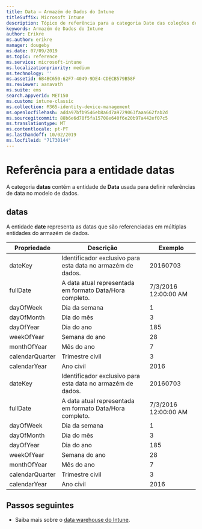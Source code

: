 ```yaml
---
title: Data – Armazém de Dados do Intune
titleSuffix: Microsoft Intune
description: Tópico de referência para a categoria Date das coleções de entidades na API do Armazém de Dados do Intune.
keywords: Armazém de Dados do Intune
author: Erikre
ms.author: erikre
manager: dougeby
ms.date: 07/09/2019
ms.topic: reference
ms.service: microsoft-intune
ms.localizationpriority: medium
ms.technology: ''
ms.assetid: 6B4BC650-62F7-4049-9DE4-CDECB579B58F
ms.reviewer: aanavath
ms.suite: ems
search.appverid: MET150
ms.custom: intune-classic
ms.collection: M365-identity-device-management
ms.openlocfilehash: adda97bfb9546eb8a6d7a9729063faaa662fab2d
ms.sourcegitcommit: 88b6e6d70f5fa15708e640f6e20b97a442ef07c5
ms.translationtype: MT
ms.contentlocale: pt-PT
ms.lasthandoff: 10/02/2019
ms.locfileid: "71730144"
---
```

# <a name="reference-for-dates-entity"></a>Referência para a entidade datas

A categoria **datas** contém a entidade de **Data** usada para definir referências de data no modelo de dados.

## <a name="dates"></a>datas

A entidade **date** representa as datas que são referenciadas em múltiplas entidades do armazém de dados.


|    Propriedade     |                      Descrição                       |       Exemplo        |
|-----------------|--------------------------------------------------------|----------------------|
|     dateKey     | Identificador exclusivo para esta data no armazém de dados. |       20160703       |
|    fullDate     |    A data atual representada em formato Data/Hora completo.     | 7/3/2016 12:00:00 AM |
|    dayOfWeek    |                      Dia da semana                       |          1           |
|   dayOfMonth    |                      Dia do mês                      |          3           |
|    dayOfYear    |                      Dia do ano                       |         185          |
|   weekOfYear    |                      Semana do ano                      |          28          |
|   monthOfYear   |                   Mês do ano                    |          7           |
| calendarQuarter |                    Trimestre civil                    |          3           |
|  calendarYear   |                     Ano civil                      |         2016         |
|     dateKey     | Identificador exclusivo para esta data no armazém de dados. |       20160703       |
|    fullDate     |    A data atual representada em formato Data/Hora completo.     | 7/3/2016 12:00:00 AM |
|    dayOfWeek    |                      Dia da semana                       |          1           |
|   dayOfMonth    |                      Dia do mês                      |          3           |
|    dayOfYear    |                      Dia do ano                       |         185          |
|   weekOfYear    |                      Semana do ano                      |          28          |
|   monthOfYear   |                   Mês do ano                    |          7           |
| calendarQuarter |                    Trimestre civil                    |          3           |
|  calendarYear   |                     Ano civil                      |         2016         |

## <a name="next-steps"></a>Passos seguintes

- Saiba mais sobre o [data warehouse do Intune](../reports-nav-create-intune-reports.md).
